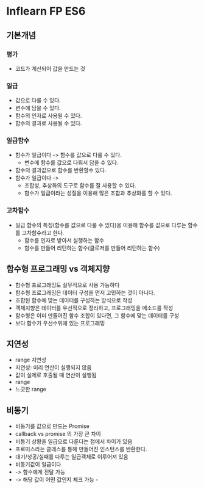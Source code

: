 # Inflearn FP ES6

## 기본개념
### 평가
- 코드가 계산되어 값을 만드는 것

### 일급

- 값으로 다룰 수 있다.
- 변수에 담을 수 있다.
- 함수의 인자로 사용될 수 있다.
- 함수의 결과로 사용될 수 있다.

### 일급함수

- 함수가 일급이다 -> 함수를 값으로 다룰 수 있다.
  - 변수에 함수를 값으로 다뤄서 담을 수 있다.
- 함수의 결과값으로 함수를 반환할수 있다.
- 함수가 일급이다 ->
  - 조합성, 추상화의 도구로 함수를 잘 사용할 수 있다.
  - 함수가 일급이라는 성질을 이용해 많은 조합과 추상화를 할 수 있다.


### 고차함수

- 일급 함수의 특징(함수를 값으로 다룰 수 있다)을 이용해 함수를 값으로 다루는 함수를 고차함수라고 한다.
  - 함수를 인자로 받아서 실행하는 함수
  - 함수를 만들어 리턴하는 함수(클로저를 만들어 리턴하는 함수)

## 함수형 프로그래밍 vs 객체지향

- 함수형 프로그래밍도 실무적으로 사용 가능하다
- 함수형 프로그래밍은 데이터 구성을 먼저 고민하는 것이 아니다.
- 조합된 함수에 맞는 데이터를 구성하는 방식으로 작성
- 객체지향은 데이터를 우선적으로 정리하고, 프로그래밍을 메소드를 작성
- 함수형은 이미 만들어진 함수 조합이 있다면, 그 함수에 맞는 데이터를 구성
- 보다 함수가 우선수위에 있는 프로그래밍

## 지연성

- range 지연성
- 지연성: 미리 연산이 실행되지 않음
- 값이 실제로 호출될 때 연산이 실행됨
- range
- 느긋한 range
## 비동기

-  비동기를 값으로 만드는 Promise
-  callback vs promise 의 가장 큰 차이
-  비동기 상황을 일급으로 다룬다는 점에서 차이가 있음
-  프로미스라는 클래스를 통해 만들어진 인스턴스를 반환한다.
-  대기/성공/실패를 다루는 일급객체로 이루어져 있음
-  비동기값이 일급이다
-   -> 함수에게 전달 가능
-   -> 해당 값이 어떤 값인지 체크 가능   -  

